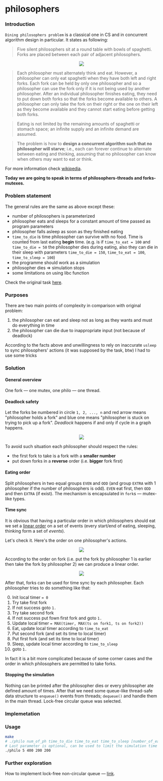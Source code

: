 # philosophers

### Introduction

`Dining philosophers problem` is a classical one in CS and
in concurrent algorithm design in particular. It states as following:

> Five silent philosophers sit at a round table with bowls of spaghetti. Forks are placed between each pair of adjacent philosophers.

<p align="center">
  <img src="resources/philos.png" />
</p>

> Each philosopher must alternately think and eat. However, a philosopher can
> only eat spaghetti when they have both left and right forks. Each fork can
> be held by only one philosopher and so a philosopher can use the fork only
> if it is not being used by another philosopher. After an individual
> philosopher finishes eating, they need to put down both forks so that the
> forks become available to others. A philosopher can only take the fork on
> their right or the one on their left as they become available and they cannot
> start eating before getting both forks.

> Eating is not limited by the remaining amounts of spaghetti or stomach space;
> an infinite supply and an infinite demand are assumed.

> The problem is how to **design a concurrent
> algorithm such that no philosopher will starve**; i.e., each can forever
> continue to alternate between eating and thinking, assuming that no
> philosopher can know when others may want to eat or think.

For more information check [wikipedia](https://en.wikipedia.org/wiki/Dining_philosophers_problem).

**Today we are going to speak in terms of philosophers-threads and forks-mutexes.**

### Problem statement

The general rules are the same as above except these:
* number of philosophers is parameterized
* philosopher eats and sleeps for a constant amount of time passed as program parameters
* philosopher falls asleep as soon as they finished eating
* `time_to_die` is time philosopher can survive with no food. Time is counted 
 from last eating **begin** time. (e.g. is if `time_to_eat = 100`
 and `time_to_die = 50` the philosopher dies during eating, also they can die
 in their sleep with parameters `time_to_die = 150`, `time_to_eat = 100`,
 `time_to_sleep = 100`)
* the programme should work as a simulation
* philosopher dies ⇒ simulation stops
* some limitations on using libc function

Check the original task [here](https://projects.intra.42.fr/projects/42cursus-philosophers).

### Purposes 
There are two main points of complexity in comparison with original problem:
1. the philosopher can eat and sleep not as long as they wants and must do everything in time
2. the philosopher can die due to inappropriate input (not because of deadlock)


According to the facts above and unwillingness to rely on inaccurate 
`usleep` to sync philosophers' actions (it was supposed by the task, btw)
I had to use some tricks

### Solution


#### General overview
One fork — one mutex, one philo — one thread. 

#### Deadlock safety
Let the forks be numbered in circle `1, 2, ..., n` and
red arrow means "philosopher holds a fork" and blue one means
"philosopher is stuck on trying to pick up a fork". _Deadlock_ happens
if and only if cycle in a graph happens.

<p align="center">
  <img src="resources/philos_color.png" />
</p>

To avoid such situation each philosopher should respect the rules:
* the first fork to take is a fork with a **smaller number**
* put down forks in a **reverse** order (i.e. **bigger** fork first)

#### Eating order
Split philosophers in two equal groups `EVEN` and `ODD` (and group `EXTRA`
with 1 philosopher if the number of philosophers is odd).
`EVEN` eat first, then `ODD` and then `EXTRA`
(if exist). The mechanism is encapsulated in `fork`s — mutex-like types.

#### Time sync
It is obvious that having a particular order in which philosophers should eat
we set a [linear order](https://en.wikipedia.org/wiki/Total_order) on a set
of events (every start/end of eating, sleeping, thinking form a set of _events_).

Let's check it. Here's the order on one philosopher's actions.

<p align="center">
  <img src="resources/order_2.png" />
</p>

According to the order on fork (i.e. put the fork by philosopher
1 is earlier then take the fork by philosopher 2) we can produce
a linear order.

<p align="center">
  <img src="resources/order_3.png" />
</p>

After that, forks can be used for time sync by each philosopher.
Each philosopher tries to do something like that:

0. Init local timer `= 0`
1. Try take first fork
3. If not success goto `1.`
4. Try take second fork
5. If not success put fown first fork and goto `1.`
4. Update local timer `= MAX(timer, MAX(ts on fork1, ts on fork2))`
5. Eat, update local timer according to `time_to_eat`
6. Put second fork (and set its time to local timer)
7. Put first fork (and set its time to local timer)
8. Sleep, update local timer according to `time_to_sleep`
9. goto `1.`

In fact it is a bit more complicated because of
some corner cases and the order in which philosophers
are permitted to take forks. 

#### Stopping the simulation
Nothing can be printed after the philosopher dies or every philosopher ate
defined amount of times. After that we need some queue-like thread-safe data 
structure to `enqueue()` events from threads; `dequeue()` and handle them in
the main thread. Lock-free circular queue was selected.


### Implemetation



### Usage
```zsh 
make
# ./philo num_of_ph time_to_die time_to_eat time_to_sleep [number_of_eat]
# Last parameter is optional, can be used to limit the simulation time
./philo 5 400 200 200
```

### Further exploration
How to implement lock-free non-circular queue — [link](http://citeseerx.ist.psu.edu/viewdoc/download?doi=10.1.1.53.8674&rep=rep1&type=pdf).

